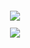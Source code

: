 <sub>


<p align="center">
<img src=https://idkhonesltyu.carrd.co/assets/images/image09.png?v=d7afa678

<sub>
  
<div align="center">
  
 ![](https://komarev.com/ghpvc/?username=ashswagin&color=82B0F4) <br />
   




   
 </p>
<p align="center">
<img 

  


